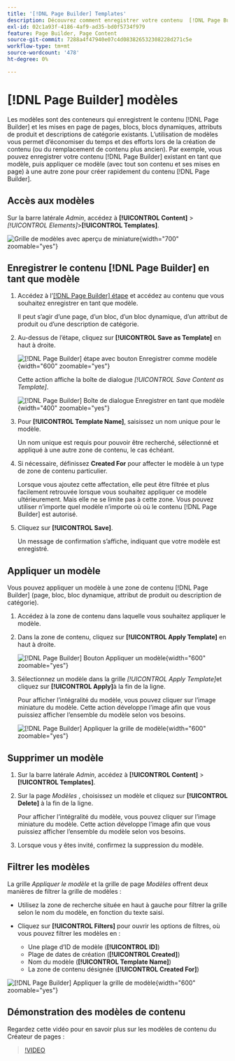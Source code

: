 ```yaml
---
title: '[!DNL Page Builder] Templates'
description: Découvrez comment enregistrer votre contenu  [!DNL Page Builder]  existant en tant que modèle, puis appliquer ce modèle à une autre zone.
exl-id: 02c1a93f-4186-4af9-ad35-bd0f5734f979
feature: Page Builder, Page Content
source-git-commit: 7288a4f47940e07c4d083826532308228d271c5e
workflow-type: tm+mt
source-wordcount: '478'
ht-degree: 0%

---
```


# [!DNL Page Builder] modèles

Les modèles sont des conteneurs qui enregistrent le contenu [!DNL Page Builder] et les mises en page de pages, blocs, blocs dynamiques, attributs de produit et descriptions de catégorie existants. L’utilisation de modèles vous permet d’économiser du temps et des efforts lors de la création de contenu (ou du remplacement de contenu plus ancien). Par exemple, vous pouvez enregistrer votre contenu [!DNL Page Builder] existant en tant que modèle, puis appliquer ce modèle (avec tout son contenu et ses mises en page) à une autre zone pour créer rapidement du contenu [!DNL Page Builder].

## Accès aux modèles

Sur la barre latérale _Admin_, accédez à **[!UICONTROL Content]** > _[!UICONTROL Elements]_>**[!UICONTROL Templates]**.

![Grille de modèles avec aperçu de miniature](./assets/templates-list.png){width="700" zoomable="yes"}

## Enregistrer le contenu [!DNL Page Builder] en tant que modèle

1. Accédez à l’[[!DNL Page Builder] étape](workspace.md#stage) et accédez au contenu que vous souhaitez enregistrer en tant que modèle.

   Il peut s’agir d’une page, d’un bloc, d’un bloc dynamique, d’un attribut de produit ou d’une description de catégorie.

1. Au-dessus de l’étape, cliquez sur **[!UICONTROL Save as Template]** en haut à droite.

   ![[!DNL Page Builder] étape avec bouton Enregistrer comme modèle](./assets/pb-templates-saveastemplate-button.png){width="600" zoomable="yes"}

   Cette action affiche la boîte de dialogue _[!UICONTROL Save Content as Template]_.

   ![[!DNL Page Builder] Boîte de dialogue Enregistrer en tant que modèle](./assets/pb-templates-save-dialog.png){width="400" zoomable="yes"}

1. Pour **[!UICONTROL Template Name]**, saisissez un nom unique pour le modèle.

   Un nom unique est requis pour pouvoir être recherché, sélectionné et appliqué à une autre zone de contenu, le cas échéant.

1. Si nécessaire, définissez **Created For** pour affecter le modèle à un type de zone de contenu particulier.

   Lorsque vous ajoutez cette affectation, elle peut être filtrée et plus facilement retrouvée lorsque vous souhaitez appliquer ce modèle ultérieurement. Mais elle ne se limite pas à cette zone. Vous pouvez utiliser n’importe quel modèle n’importe où où le contenu [!DNL Page Builder] est autorisé.

1. Cliquez sur **[!UICONTROL Save]**.

   Un message de confirmation s’affiche, indiquant que votre modèle est enregistré.

## Appliquer un modèle

Vous pouvez appliquer un modèle à une zone de contenu [!DNL Page Builder] (page, bloc, bloc dynamique, attribut de produit ou description de catégorie).

1. Accédez à la zone de contenu dans laquelle vous souhaitez appliquer le modèle.

1. Dans la zone de contenu, cliquez sur **[!UICONTROL Apply Template]** en haut à droite.

   ![[!DNL Page Builder] Bouton Appliquer un modèle ](./assets/pb-templates-applytemplate-button.png){width="600" zoomable="yes"}

1. Sélectionnez un modèle dans la grille _[!UICONTROL Apply Template]_&#x200B;et cliquez sur **[!UICONTROL Apply]**&#x200B;à la fin de la ligne.

   Pour afficher l’intégralité du modèle, vous pouvez cliquer sur l’image miniature du modèle. Cette action développe l’image afin que vous puissiez afficher l’ensemble du modèle selon vos besoins.

   ![[!DNL Page Builder] Appliquer la grille de modèle ](./assets/pb-templates-apply-slideout-nofilters.png){width="600" zoomable="yes"}

## Supprimer un modèle

1. Sur la barre latérale _Admin_, accédez à **[!UICONTROL Content]** > **[!UICONTROL Templates]**.

1. Sur la page _Modèles_ , choisissez un modèle et cliquez sur **[!UICONTROL Delete]** à la fin de la ligne.

   Pour afficher l’intégralité du modèle, vous pouvez cliquer sur l’image miniature du modèle. Cette action développe l’image afin que vous puissiez afficher l’ensemble du modèle selon vos besoins.

1. Lorsque vous y êtes invité, confirmez la suppression du modèle.

## Filtrer les modèles

La grille _Appliquer le modèle_ et la grille de page _Modèles_ offrent deux manières de filtrer la grille de modèles :

- Utilisez la zone de recherche située en haut à gauche pour filtrer la grille selon le nom du modèle, en fonction du texte saisi.

- Cliquez sur **[!UICONTROL Filters]** pour ouvrir les options de filtres, où vous pouvez filtrer les modèles en :

   - Une plage d’ID de modèle (**[!UICONTROL ID]**)
   - Plage de dates de création (**[!UICONTROL Created]**)
   - Nom du modèle (**[!UICONTROL Template Name]**)
   - La zone de contenu désignée (**[!UICONTROL Created For]**)

![[!DNL Page Builder] Appliquer la grille de modèle ](./assets/pb-templates-apply-slideout-withfilters.png){width="600" zoomable="yes"}

## Démonstration des modèles de contenu

Regardez cette vidéo pour en savoir plus sur les modèles de contenu du Créateur de pages :

>[!VIDEO](https://video.tv.adobe.com/v/3410842?quality=12&learn=on&captions=fre_fr)
